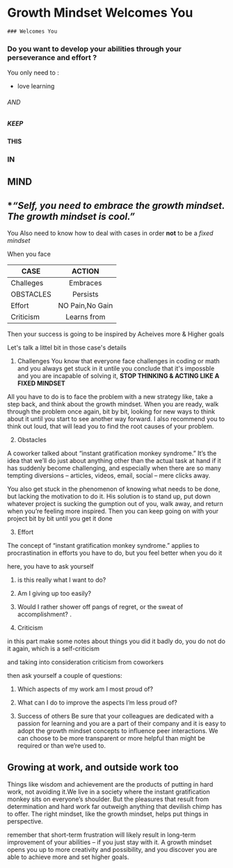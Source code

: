 
 # Growth Mindset Welcomes You
    ### Welcomes You


### Do you want to develop your abilities through your perseverance and effort  ?

You only need to :
 * love learning <br/>
###### AND<br/> 
##### KEEP <br/>
#### THIS <br/>
### IN<br/>
## MIND<br/>
## **“Self, you need to embrace the growth mindset. The growth mindset is cool.”*

 You Also need to know how to deal with cases in order **not** to be a *fixed mindset*
 
   When you face       
   
| CASE          | ACTION         |      
| ------------- | :-------------:|
| Challeges     |  Embraces      | 
| OBSTACLES     |  Persists      | 
| Effort        | NO Pain,No Gain|   
| Criticism     | Learns from    |

Then your success is going to be inspired by Acheives more & Higher goals


Let's talk a littel bit in those case's details

1. Challenges 
  You know that everyone face challenges in coding or math and you always get stuck in it
untile you conclude that it's impossble and you are incapable  of solving it, __STOP THINKING & ACTING LIKE A FIXED MINDSET__

All you have to do is to face the problem with a new strategy like, take a step back, and think about the growth mindset. When you are ready, walk through the problem once again, bit by bit, looking for new ways to think about it until you start to see another way forward. I also recommend you to think out loud, that will lead you to find the root causes of your problem.


2. Obstacles

A coworker talked about “instant gratification monkey syndrome.” It’s the idea that we’ll do just about anything other than the actual task at hand if it has suddenly become challenging, and especially when there are so many tempting diversions – articles, videos, email, social – mere clicks away.

You also get stuck in the phenomenon of knowing what needs to be done, but lacking the motivation to do it. His solution is to stand up, put down whatever project is sucking the gumption out of you, walk away, and return when you’re feeling more inspired.
Then you can keep going on with your project bit by bit until you get it done

3. Effort

The concept of “instant gratification monkey syndrome.” applies to procrastination in efforts you have to do, but you  feel better when you do it

here, you have to ask yourself 

   1. is this really what I want to do?
   1. Am I giving up too easily? 
   1. Would I rather shower off pangs of regret, or the sweat of accomplishment? .
  
 4. Criticism
  
  in this part make some notes about things you did it badly do, you do not do it again, which is a self-criticism

and taking into consideration criticism from coworkers

then ask yourself a couple of questions:
  1. Which aspects of my work am I most proud of?
  2. What can I do to improve the aspects I’m less proud of?
  
  
  5. Success of others
Be sure that your colleagues are dedicated with a passion for learning and you are a part of their company and it is easy to adopt the growth mindset concepts to influence peer interactions.
We can choose to be more transparent or more helpful than might be required or than we’re used to. 


## Growing at work, and outside work too

Things like wisdom and achievement are the products of putting in hard work, not avoiding it.We live in a society where the instant gratification monkey sits on everyone’s shoulder. But the pleasures that result from determination and hard work far outweigh anything that devilish chimp has to offer. The right mindset, like the growth mindset, helps put things in perspective.


 remember that short-term frustration will likely result in long-term improvement of your abilities – if you just stay with it. A growth mindset opens you up to more creativity and possibility, and 
 you discover you are able to achieve more and set higher goals.
